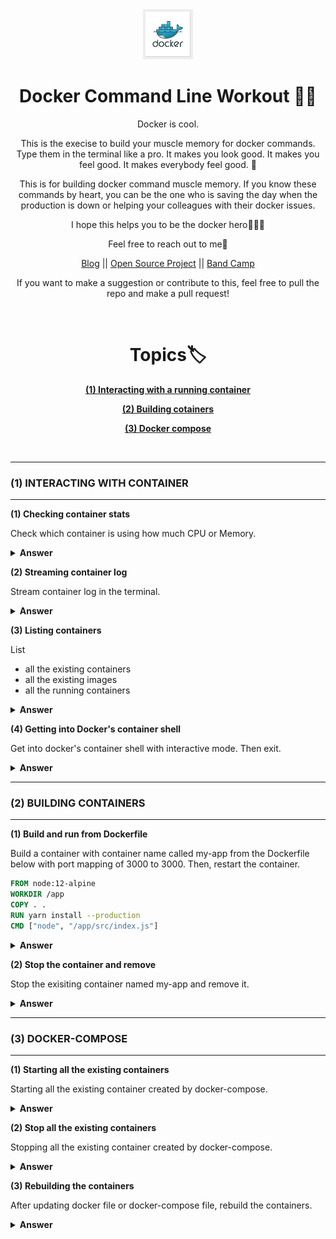 <div align="center">
  <img height="80" src="./img/docker-logo.jpg">
  <h1>Docker Command Line Workout 💪🏼</h1>

<span>Docker is cool. 

This is the execise to build your muscle memory for docker commands. Type them in the terminal like a pro. It makes you look good. It makes you feel good. It makes everybody feel good. 🥳

This is for building docker command muscle memory. If you know these commands by heart, you can be the one who is saving the day when the production is down or helping your colleagues with their docker issues. 

I hope this helps you to be the docker hero🤟💀🤟

Feel free to reach out to me🤙 <br />

<a href="https://www.mydatahack.com" target="_blank">Blog</a> || <a href="https://github.com/aws-lambda-template-generator" target="_blank">Open Source Project</a> || <a href="https://thehondas.bandcamp.com/" target="_blank">Band Camp</a>

If you want to make a suggestion or contribute to this, feel free to pull the repo and make a pull request!

</span>
<br />
<h1>Topics🏷</h1>
<p><b><a href="#1">(1) Interacting with a running container</a></b></P>
<p><b><a href="#2">(2) Building cotainers</a></b></P>
<p><b><a href="#3">(3) Docker compose</a></b></P>
</div>
<br />

---
<span id="1"></span>
### (1) INTERACTING WITH CONTAINER
---

<b>(1) Checking container stats</b>

Check which container is using how much CPU or Memory.

<details><summary><b>Answer</b></summary>
docker stats displays a live stream of container resource usage statistics

```bash
docker stats
```
</details>

<b>(2) Streaming container log</b>

Stream container log in the terminal.

<details><summary><b>Answer</b></summary>
-f will allow you to stream the log.

```bash
docker logs -f <Container Name>
```
</details>

<b>(3) Listing containers</b>

List 
- all the existing containers
- all the existing images
- all the running containers

<details><summary><b>Answer</b></summary>

```bash
docker container list --all

docker images 
# or docker image ls

docker ps
```
</details>

<b>(4) Getting into Docker's container shell</b>

Get into docker's container shell with interactive mode. Then exit.

<details><summary><b>Answer</b></summary>

```bash
# -i: Interactive
# -t: Allocate a pseudo-TTY
docker exec -it <container-name> bash # this works most of the time

# some containers need to do it like this
docker exec -it <container-name>  /bin/sh  # e.g node alpine containers
docker exec -it <container-name>  /bin/bash

# then exit
exit
```
</details>


---
<span id="2"></span>
### (2) BUILDING CONTAINERS
---

<b>(1) Build and run from Dockerfile</b>

Build a container with container name called my-app from the Dockerfile below with port mapping of 3000 to 3000. Then, restart the container.

```dockerfile
FROM node:12-alpine
WORKDIR /app
COPY . .
RUN yarn install --production
CMD ["node", "/app/src/index.js"]
```

<details><summary><b>Answer</b></summary>

```bash
# Build the image
docker build -t my-app .

# Start the container with port apping.
docker run -dp 3000:3000 my-app

# Stop the container
docker stop my-app

# Start the container
docker start my-app
```
</details>

<b>(2) Stop the container and remove</b>

Stop the exisiting container named my-app and remove it.

<details><summary><b>Answer</b></summary>

```bash
# -f will stop and remove the container
docker rm <container-id or name> -f

# Alternatively stop and remove
docker stop <container-id or name>
docker rm <container-id or name>
```
</details>

---
<span id="3"></span>
### (3) DOCKER-COMPOSE
---

<b>(1) Starting all the existing containers</b>

Starting all the existing container created by docker-compose.

<details><summary><b>Answer</b></summary>

```bash
docker-compose start
```

</details>

<b>(2) Stop all the existing containers</b>

Stopping all the existing container created by docker-compose.

<details><summary><b>Answer</b></summary>

```bash
docker-compose stop
```
</details>

<b>(3) Rebuilding the containers</b>

After updating docker file or docker-compose file, rebuild the containers.

<details><summary><b>Answer</b></summary>

This will update the container and restart the container. It will take up the terminal process. If you do ctrl + c, it will stop all the containers.
```bash
docker-compose up --build
```

Of course, we can run container in a detached mode. This will keep all the container running.
```bash
docker-compose up --build -d
```
</details>
